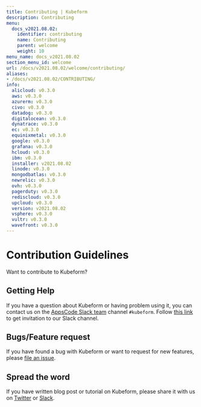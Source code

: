```yaml
---
title: Contributing | Kubeform
description: Contributing
menu:
  docs_v2021.08.02:
    identifier: contributing
    name: Contributing
    parent: welcome
    weight: 10
menu_name: docs_v2021.08.02
section_menu_id: welcome
url: /docs/v2021.08.02/welcome/contributing/
aliases:
- /docs/v2021.08.02/CONTRIBUTING/
info:
  alicloud: v0.3.0
  aws: v0.3.0
  azurerm: v0.3.0
  civo: v0.3.0
  datadog: v0.3.0
  digitalocean: v0.3.0
  dynatrace: v0.3.0
  ec: v0.3.0
  equinixmetal: v0.3.0
  google: v0.3.0
  grafana: v0.3.0
  hcloud: v0.3.0
  ibm: v0.3.0
  installer: v2021.08.02
  linode: v0.3.0
  mongodbatlas: v0.3.0
  newrelic: v0.3.0
  ovh: v0.3.0
  pagerduty: v0.3.0
  rediscloud: v0.3.0
  upcloud: v0.3.0
  version: v2021.08.02
  vsphere: v0.3.0
  vultr: v0.3.0
  wavefront: v0.3.0
---
```


# Contribution Guidelines

Want to contribute to Kubeform?

## Getting Help

If you have a question about Kubeform or having problem using it, you can contact us on the [AppsCode Slack team](https://appscode.slack.com/messages/C8NCX6N23/details/) channel `#kubeform`. Follow [this link](https://slack.appscode.com) to get invitation to our Slack channel.

## Bugs/Feature request

If you have found a bug with Kubeform or want to request for new features, please [file an issue](https://github.com/kubeform/kubeform/issues/new).

## Spread the word

If you have written blog post or tutorial on Kubeform, please share it with us on [Twitter](https://twitter.com/AppsCodeHQ) or [Slack](https://slack.appscode.com).
